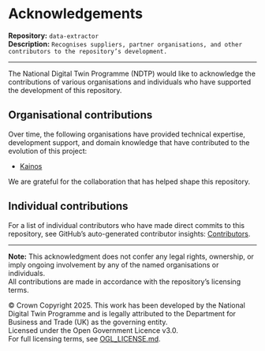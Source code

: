 # Acknowledgements

**Repository:** `data-extractor`  
**Description:** `Recognises suppliers, partner organisations, and other contributors to the repository’s development.`

<!-- SPDX-License-Identifier: OGL-UK-3.0 -->

---

The National Digital Twin Programme (NDTP) would like to acknowledge the contributions of various organisations and individuals who have supported the development of this repository.

## Organisational contributions

Over time, the following organisations have provided technical expertise, development support, and domain knowledge that have contributed to the evolution of this project:

- [Kainos](https://www.kainos.com/)

We are grateful for the collaboration that has helped shape this repository.

## Individual contributions

For a list of individual contributors who have made direct commits to this repository, see GitHub’s auto-generated contributor insights: [Contributors](https://github.com/National-Digital-Twin/data-extractor/graphs/contributors).

---  

**Note:** This acknowledgment does not confer any legal rights, ownership, or imply ongoing involvement by any of the named organisations or individuals.  
All contributions are made in accordance with the repository’s licensing terms.

© Crown Copyright 2025. This work has been developed by the National Digital Twin Programme and is legally attributed to the Department for Business and Trade (UK) as the governing entity.  
Licensed under the Open Government Licence v3.0.  
For full licensing terms, see [OGL_LICENSE.md](OGL_LICENSE.md).
